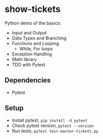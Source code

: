 # show-tickets

Python demo of the basics: 
- Input and Output
- Data Types and Branching
- Functions and Looping
  - While, For loops
- Exception Handling
- Math library
- TDD with Pytest



## Dependencies

- Pytest


## Setup

- Install pytest, `pip install -U pytest`
- Check pytest version, `pytest --version`
- Run tests, `pytest test-master-tickets.py`




